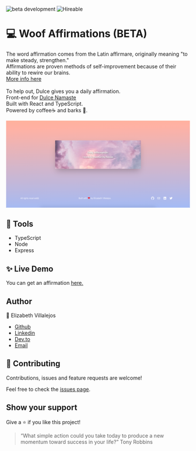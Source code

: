 ![beta development](https://img.shields.io/badge/beta-development-green?style=flat-square)
![Hireable](https://cdn.rawgit.com/hiendv/hireable/master/styles/default/yes.svg)

# 💻 Woof Affirmations (BETA)

The word affirmation comes from the Latin affirmare, originally meaning "to make steady, strengthen."<br>
Affirmations are proven methods of self-improvement because of their ability to rewire our brains.<br>
[More info here](https://www.huffpost.com/entry/affirmations_b_3527028)<br><br>
To help out, Dulce gives you a daily affirmation.<br>
Front-end for [Dulce Namaste](https://dulce-namaste.netlify.app/)<br>
Built with React and TypeScript.<br>
Powered by coffee:coffee: and barks :dog:.

![homepage screen](docs/home.png)

## 🔨 Tools

- TypeScript
- Node
- Express

## ✨ Live Demo

You can get an affirmation [here.](https://dulce-affirmations-api-39977e6214e6.herokuapp.com/api/affirmation)

## Author

👤 Elizabeth Villalejos

- [Github](https://github.com/misselliev)
- [Linkedin](https://linkedin.com/elivillalejos)
- [Dev.to](https://dev.to/misselliev)
- [Email](mailto:elizabeth.villalejos@gmail.com?subject=Website%20Inquiry)

## 🤝 Contributing

Contributions, issues and feature requests are welcome!

Feel free to check the [issues page](issues/).

## Show your support

Give a ⭐️ if you like this project!

> “What simple action could you take today to produce a new momentum toward success in your life?” Tony Robbins
